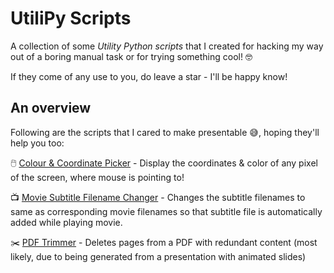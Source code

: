 # UtiliPy Scripts
A collection of some *Utility Python scripts* that I created for hacking my way out of a boring manual task or for trying something cool! :nerd_face:

If they come of any use to you, do leave a star - I'll be happy know!


## An overview
Following are the scripts that I cared to make presentable :sweat_smile:, hoping they'll help you too:

:computer_mouse: [Colour & Coordinate Picker](Color%20Coordinate%20Picker) - Display the coordinates & color of any pixel of the screen, where mouse is pointing to!

:tv: [Movie Subtitle Filename Changer](Movie%20Subtitle%20Filename%20Changer) - Changes the subtitle filenames to same as corresponding movie filenames so that subtitle file is automatically added while playing movie.

:scissors: [PDF Trimmer](PDF%20Trimmer) - Deletes pages from a PDF with redundant content (most likely, due to being generated from a presentation with animated slides)